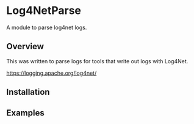 # Log4NetParse

A module to parse log4net logs.

## Overview

This was written to parse logs for tools that write out logs with Log4Net.

https://logging.apache.org/log4net/

## Installation

## Examples


